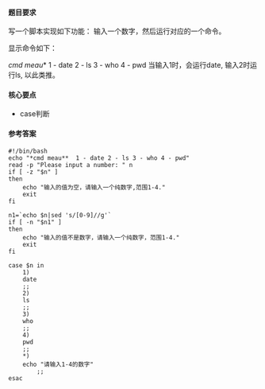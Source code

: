 #### 题目要求

写一个脚本实现如下功能：  输入一个数字，然后运行对应的一个命令。

显示命令如下：

*cmd meau**  1 - date 2 - ls 3 - who 4 - pwd 当输入1时，会运行date, 输入2时运行ls, 以此类推。

#### 核心要点

- case判断

#### 参考答案

```shell
#!/bin/bash
echo "*cmd meau**  1 - date 2 - ls 3 - who 4 - pwd"
read -p "Please input a number: " n
if [ -z "$n" ]
then
    echo "输入的值为空，请输入一个纯数字,范围1-4."
    exit
fi

n1=`echo $n|sed 's/[0-9]//g'`
if [ -n "$n1" ]
then
    echo "输入的值不是数字，请输入一个纯数字，范围1-4."
    exit
fi

case $n in 
    1)
	date
	;;
    2)
	ls
	;;
    3)
	who
	;;
    4)
	pwd
	;;
    *)
	echo "请输入1-4的数字"
        ;;
esac
```